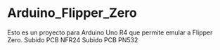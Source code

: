 # Arduino_Flipper_Zero
Esto es un proyecto para Arduino Uno R4 que permite emular a Flipper Zero.
Subido PCB NFR24
Subido PCB PN532

